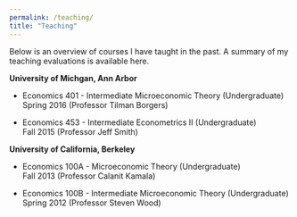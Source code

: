 ```yaml
---
permalink: /teaching/
title: "Teaching"
---
```

Below is an overview of courses I have taught in the past. A summary of my teaching evaluations is available here.

**University of Michgan, Ann Arbor**
* Economics 401 - Intermediate Microeconomic Theory (Undergraduate)  
  Spring 2016 (Professor Tilman Borgers)  

* Economics 453 - Intermediate Econometrics II (Undergraduate)  
 Fall 2015 (Professor Jeff Smith)  

**University of California, Berkeley**
* Economics 100A - Microeconomic Theory (Undergraduate)  
  Fall 2013 (Professor Calanit Kamala)  

* Economics 100B - Intermediate Microeconomic Theory (Undergraduate)  
  Spring 2012 (Professor Steven Wood)  


